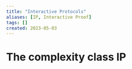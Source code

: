 ```yaml
---
title: "Interactive Protocols"
aliases: [IP, Interactive Proof]
tags: []
created: 2023-05-03
---
```


# The complexity class IP
